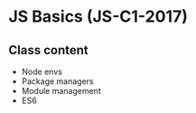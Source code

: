 # JS Basics (JS-C1-2017)

## Class content

- Node envs
- Package managers
- Module management
- ES6